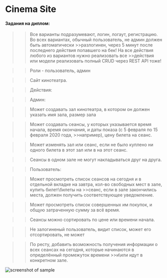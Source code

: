 # Cinema Site

#### Задания на диплом: 

>>Все варианты подразумевают, логин, логаут, регистрацию. Во всех вариантах, обычный пользователь, не админ должен быть автоматически >>разлогинен, через 5 минут после последнего действия попавшего на бек! На все действия любого из вариантов нужно реализовать все >>действия или модели реализовать полный CRUD через REST API тоже! 
 
>>Роли - пользователь, админ  

>>Сайт кинотеатра. 
 
>>Действия: 
 
>>Админ: 
 
>>Может создавать зал кинотеатра, в котором он должен указать имя зала, размер зала 

>>Может создавать сеансы, у которых указывается время начала, время окончания, и даты показа (с 5 февраля по 15 февраля 2020 года, >>например), цену билета на сеанс. 
 
>>Может изменять зал или сеанс, если не было куплено ни одного билета в этот зал или в на этот сеанс. 
 
>>Сеансы в одном зале не могут накладываться друг на друга. 
 
>>Пользователь:  
 
>>Может просмотреть список сеансов на сегодня и в отдельной вкладке на завтра, кол-во свободных мест в зале, купить билет\билеты на >>сеанс, если в зале закончились места, должен получить соответствующее уведомление. 
 
>>Может просмотреть список совершенных им покупок, и общую затраченную сумму за всё время. 
 
>>Сеансы можно сортировать по цене или времени начала. 
 
>>Не залогиненый пользователь, видит список, может его отсортировать, не может 
 
>>По ресту, добавить возможность получения информации о всех сеансах на сегодня, которые начинаются в определённый промежуток времени >>и\или идут в конкретном зале. 
 
 
![screenshot of sample](https://memepedia.ru/wp-content/uploads/2016/03/large_p19d7nh1hm1i37tnuim11ebqo5c1.jpg)

